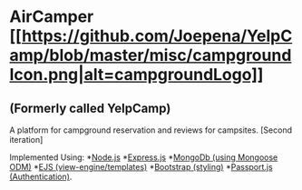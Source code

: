 # AirCamper [[https://github.com/Joepena/YelpCamp/blob/master/misc/campgroundIcon.png|alt=campgroundLogo]]
## (Formerly called YelpCamp)
A platform for campground reservation and reviews for campsites. [Second iteration]

Implemented Using:
  *[Node.js](https://nodejs.org/en/)
  *[Express.js](https://expressjs.com/)
  *[MongoDb (using Mongoose ODM)](http://mongoosejs.com/)
  *[EJS (view-engine/templates)](http://www.embeddedjs.com/)
  *[Bootstrap (styling)](http://getbootstrap.com/)
  *[Passport.js (Authentication)](http://passportjs.org/).
